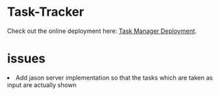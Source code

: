 # Task-Tracker
Check out the online deployment here: [Task Manager Deployment](https://samsomyajit.github.io/Task-Tracker/).

# issues
<li>Add jason server implementation so that the tasks which are taken as input are actually shown</li>
